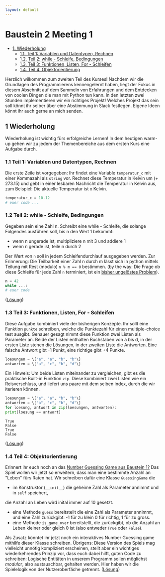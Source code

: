 ```yaml
---
layout: default
---
```


Baustein 2 Meeting 1
====================

*   [1\. Wiederholung](#1-wiederholung)
    *   [1.1. Teil 1: Variablen und Datentypen, Rechnen](#11-teil-1-variablen-und-datentypen-rechnen)
    *   [1.2. Teil 2: while - Schleife, Bedingungen](#12-teil-2-while---schleife-bedingungen)
    *   [1.3. Teil 3: Funktionen, Listen, For - Schleifen](#13-teil-3-funktionen-listen-for---schleifen)
    *   [1.4. Teil 4: Objektorientierung](#14-teil-4-objektorientierung)
    

Herzlich wilkommen zum zweiten Teil des Kurses! Nachdem wir die Grundlagen des Programmierens kennengelernt haben, liegt der Fokus in diesem Abschnitt auf dem Sammeln von Erfahrungen und dem Entdecken von coolen Dingen die man mit Python tun kann. In den letzten zwei Stunden implementieren wir ein richtiges Projekt! Welches Projekt das sein soll könnt ihr selber über eine Abstimmung in Slack festlegen. Eigene Ideen könnt ihr auch gerne an mich senden.

1 Wiederholung
--------------

Wiederholung ist wichtig fürs erfolgreiche Lernen! In dem heutigen warm-up gehen wir zu jedem der Themenbereiche aus dem ersten Kurs eine Aufgabe durch.

### 1.1 Teil 1: Variablen und Datentypen, Rechnen

Die erste Zeile ist vorgegeben: Ihr findet eine Variable `temperatur_c` mit einer Kommazahl als `string` vor. Rechnet diese Temperatur in Kelvin um (+ 273.15) und gebt in einer lesbaren Nachricht die Temperatur in Kelvin aus, zum Beispiel: Die aktuelle Temperatur ist x Kelvin.

```python
temperatur_c = 10.12
# euer code ...
```

### 1.2 Teil 2: while - Schleife, Bedingungen

Gegeben sein eine Zahl n. Schreibt eine while - Schleife, die solange Folgendes ausführen soll, bis n den Wert 1 bekommt:

*   wenn n ungerade ist, multipliziere n mit 3 und addiere 1
*   wenn n gerade ist, teile n durch 2

Der Wert von `n` soll in jedem Schleifendurchlauf ausgegeben werden. Zur Erinnerung: Die Teilbarkeit einer Zahl n durch m lässt sich in python mittels Teilung mit Rest (modulo) `n % m == 0` bestimmen. (by the way: Die Frage ob diese Schleife für jede Zahl `n` terminiert, ist ein [bisher ungelöstes Problem](https://www.youtube.com/watch?v=5mFpVDpKX70)).

```python
n = 42
while ...:
# euer code
```

([Lösung](https://falcowinkler.github.io/resources/python-course/kurs_2_1_wiederholung_schleifen.py))

### 1.3 Teil 3: Funktionen, Listen, For - Schleifen

Diese Aufgabe kombiniert viele der bisherigen Konzepte. Ihr sollt eine Funktion `punkte` schreiben, welche die Punktezahl für einen multiple-choice test ausgibt. Genauer gesagt nimmt diese Funktion zwei Listen als Parameter an. Beide der Listen enthalten Buchstaben von a bis d, in der ersten Liste stehen die Lösungen, in der zweiten Liste die Antworten. Eine falsche Antwort gibt -1 Punkt, eine richtige gibt +4 Punkte.

```python
loesungen = \["a", "a", "b", "b"\]
antworten = \["a", "c", "b", "d"\]
```

Ein Hinweis: Um beide Listen miteinander zu vergleichen, gibt es die praktische Built-in Funktion `zip`. Diese kombiniert zwei Listen wie ein Reisverschluss, und liefert uns paare mit dem selben index, durch die wir iterieren können.

```python
loesungen = \["a", "a", "b", "b"\]
antworten = \["a", "c", "b", "d"\]
for loesung, antwort in zip(loesungen, antworten):
print(loesung == antwort)
```

```
True
False
True
False
```

([Lösung](https://falcowinkler.github.io/resources/python-course/kurs_2_1_wiederholung_punktezahl.py))

### 1.4 Teil 4: Objektorientierung

Erinnert ihr euch noch an das [Number Guessing Game aus Baustein 1?](https://falcowinkler.github.io/part1_3.html#sec-6-2) Das Spiel wollen wir jetzt so erweitern, dass man eine bestimmte Anzahl an "Leben" fürs Raten hat. Wir schreiben dafür eine Klasse `GuessingGame` die

*   im Konstruktor (`__init__`) die geheime Zahl als Parameter annimmt und in `self` speichert,

die Anzahl an Leben wird inital immer auf 10 gesetzt.

*   eine Methode `guess` bereitstellt die eine Zahl als Parameter annimmt, und eine Zahl zurückgibt: -1 für zu klein 0 für richtig, 1 für zu gross.
*   eine Methode `is_game_over` bereitstellt, die zurückgibt, ob die Anzahl an Leben kleiner oder gleich 0 ist (also entweder `True` oder `False`).

Als Zusatz könntet ihr jetzt noch ein interaktives Number Guessing game mithilfe dieser Klasse schreiben. Übrigens: Diese Version des Spiels mag vielleicht unnötig kompliziert erscheinen, stellt aber ein wichtiges wiederkehrendes Prinzip vor, dass euch dabei hilft, guten Code zu schreiben: Logische Entitäten in unserem Programm sollen möglichst _modular_, also austauschbar, gehalten werden. Hier haben wir die Spielelogik von der Nutzeroberfäche getrennt. ([Lösung](https://falcowinkler.github.io/resources/python-course/kurs_2_1_wiederholung_guessing_game.py))